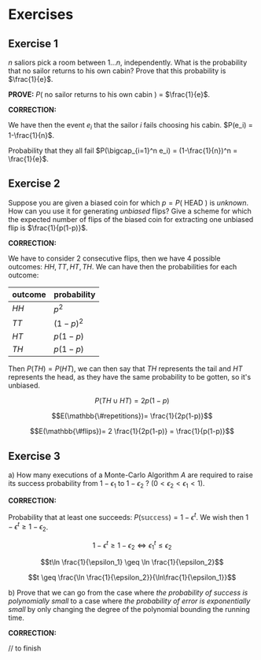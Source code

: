 # Exercises
## Exercise 1

$n$ saliors pick a room between $1\dots n$, independently. What is the probability that no sailor returns to his own cabin? Prove that this probability is $\frac{1}{e}$.

**PROVE:** $P($ no sailor returns to his own cabin $)$ = $\frac{1}{e}$.

**CORRECTION:**

We have then the event $e_i$ that the sailor $i$ fails choosing his cabin. $P(e_i) = 1-\frac{1}{n}$.

Probability that they all fail $P(\bigcap_{i=1}^n e_i) = (1-\frac{1}{n})^n = \frac{1}{e}$.

## Exercise 2

Suppose you are given a biased coin for which $p = P($ HEAD $)$ is *unknown*. How can you use it for generating *unbiased* flips? Give a scheme for which the expected number of flips of the biased coin for extracting one unbiased flip is $\frac{1}{p(1-p)}$.

**CORRECTION:**

We have to consider 2 consecutive flips, then we have 4 possible outcomes: $HH, TT, HT, TH$. We can have then the probabilities for each outcome:

| outcome | probability |
|-|-|
|$HH$ |$p^2$|
|$TT$ |$(1-p)^2$|
|$HT$ |$p(1-p)$|
|$TH$ |$p(1-p)$|

Then $P(TH) = P(HT)$, we can then say that $TH$ represents the tail and $HT$ represents the head, as they have the same probability to be gotten, so it's unbiased.

$$P(TH \cup HT)=2p(1-p)$$

$$E(\mathbb{\#repetitions})= \frac{1}{2p(1-p)}$$

$$E(\mathbb{\#flips})= 2 \frac{1}{2p(1-p)} = \frac{1}{p(1-p)}$$

## Exercise 3

a) How many executions of a Monte-Carlo Algorithm $A$ are required to raise its success probability from $1 - \epsilon_1$ to $1 - \epsilon_2$ ? $(0 < \epsilon_2 < \epsilon_1 < 1)$.

**CORRECTION:**

Probability that at least one succeeds: $P(\mathbb{success}) = 1 - \epsilon^t$. We wish then $1-\epsilon^t \geq 1 - \epsilon_2$.

$$1-\epsilon^t \geq 1 - \epsilon_2 \Leftrightarrow \epsilon_1^t \leq \epsilon_2$$

$$t\ln \frac{1}{\epsilon_1} \geq \ln \frac{1}{\epsilon_2}$$

$$t \geq \frac{\ln \frac{1}{\epsilon_2}}{\ln\frac{1}{\epsilon_1}}$$



b) Prove that we can go from the case where *the probability of success is polynomially small* to a case where *the probability of error is exponentially small* by only changing the degree of the polynomial bounding the running time.

**CORRECTION:**

// to finish
